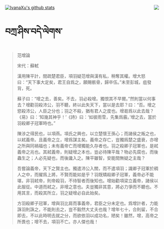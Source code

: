 [![IvanaXu's github stats](https://github-readme-stats.vercel.app/api?username=IvanaXu&show_icons=true&theme=vue-dark)](https://github.com/anuraghazra/github-readme-stats)
<img align="right" src="https://github-readme-stats.vercel.app/api/top-langs/?username=IvanaXu&langs_count=3&theme=graywhite" />
# བཀྲ་ཤིས་བདེ་ལེགས་
> 范增論
> 
> 宋代：蘇軾 
> 
> 漢用陳平計，間疏楚君臣，項羽疑范增與漢有私，稍奪其權。增大怒曰：“天下事大定矣，君王自爲之，願賜骸骨，歸卒伍。”未至彭城，疽發背，死。
> 
> 蘇子曰：“增之去，善矣。不去，羽必殺增。獨恨其不早爾。”然則當以何事去？增勸羽殺沛公，羽不聽，終以此失天下，當以是去耶？曰：“否。增之慾殺沛公，人臣之分也；羽之不殺，猶有君人之度也。增曷爲以此去哉？《易》曰：‘知幾其神乎！’《詩》曰：‘如彼雨雪，先集爲霰。’增之去，當於羽殺卿子冠軍時也。”
> 
> 陳涉之得民也，以項燕。項氏之興也，以立楚懷王孫心；而諸侯之叛之也，以弒義帝。且義帝之立，增爲謀主矣。義帝之存亡，豈獨爲楚之盛衰，亦增之所與同禍福也；未有義帝亡而增獨能久存者也。羽之殺卿子冠軍也，是弒義帝之兆也。其弒義帝，則疑增之本也，豈必待陳平哉？物必先腐也，而後蟲生之；人必先疑也，而後讒入之。陳平雖智，安能間無疑之主哉？
> 
> 吾嘗論義帝，天下之賢主也。獨遣沛公入關，而不遣項羽；識卿子冠軍於稠人之中，而擢爲上將，不賢而能如是乎？羽既矯殺卿子冠軍，義帝必不能堪，非羽弒帝，則帝殺羽，不待智者而後知也。增始勸項梁立義帝，諸侯以此服從。中道而弒之，非增之意也。夫豈獨非其意，將必力爭而不聽也。不用其言，而殺其所立，羽之疑增必自此始矣。
> 
> 方羽殺卿子冠軍，增與羽比肩而事義帝，君臣之分未定也。爲增計者，力能誅羽則誅之，不能則去之，豈不毅然大丈夫也哉？增年七十，合則留，不合即去，不以此時明去就之分，而欲依羽以成功名，陋矣！雖然，增，高帝之所畏也；增不去，項羽不亡。亦人傑也哉！
>